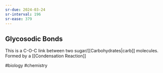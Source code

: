 ```yaml
---
sr-due: 2024-03-24
sr-interval: 196
sr-ease: 379
---
```

## Glycosodic Bonds

This is a C-O-C link between two sugar/[[Carbohydrates|carb]] molecules. 
Formed by a [[Condensation Reaction]]


#biology #chemistry 
